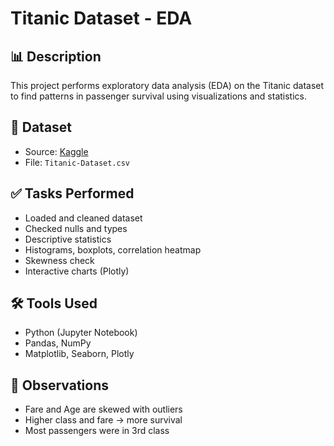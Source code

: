 
# Titanic Dataset - EDA

## 📊 Description
This project performs exploratory data analysis (EDA) on the Titanic dataset to find patterns in passenger survival using visualizations and statistics.

## 📁 Dataset
- Source: [Kaggle](https://www.kaggle.com/datasets/yasserh/titanic-dataset)
- File: `Titanic-Dataset.csv`

## ✅ Tasks Performed
- Loaded and cleaned dataset
- Checked nulls and types
- Descriptive statistics
- Histograms, boxplots, correlation heatmap
- Skewness check
- Interactive charts (Plotly)

## 🛠️ Tools Used
- Python (Jupyter Notebook)
- Pandas, NumPy
- Matplotlib, Seaborn, Plotly

## 📌 Observations
- Fare and Age are skewed with outliers
- Higher class and fare → more survival
- Most passengers were in 3rd class
